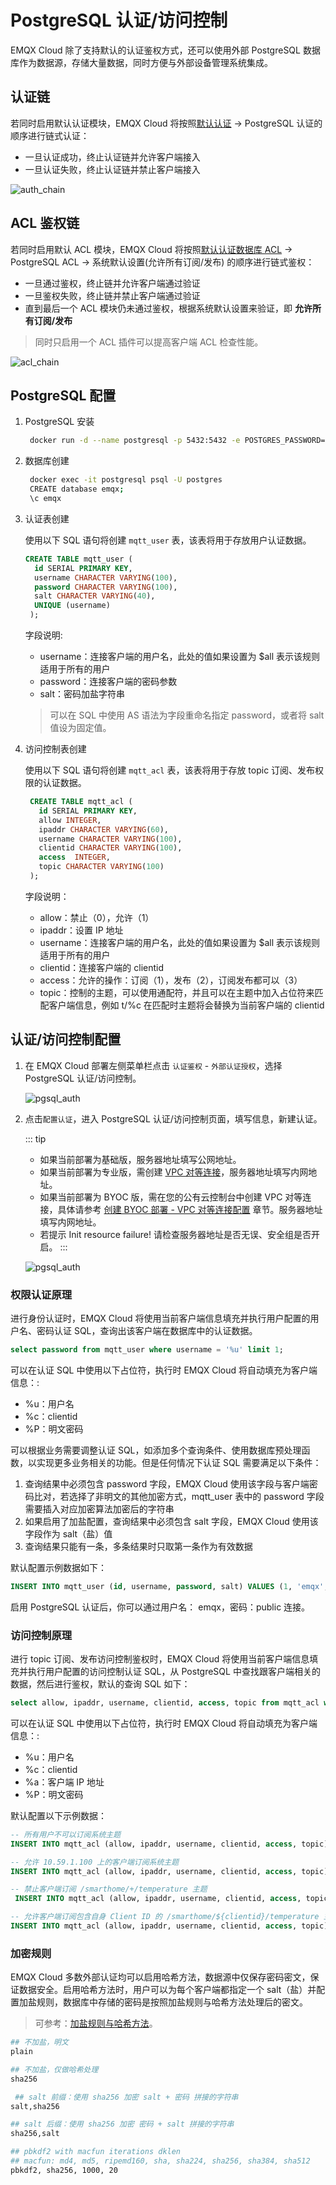 # PostgreSQL 认证/访问控制

EMQX Cloud 除了支持默认的认证鉴权方式，还可以使⽤外部 PostgreSQL 数据库作为数据源，存储⼤量数据，同时⽅便与外部设备管理系统集成。

## 认证链

若同时启用默认认证模块，EMQX Cloud 将按照[默认认证](./auth_dedicated.md) -> PostgreSQL 认证的顺序进行链式认证：

* 一旦认证成功，终止认证链并允许客户端接入
* 一旦认证失败，终止认证链并禁止客户端接入

![auth_chain](./_assets/postgresql_auth_chain.png)

## ACL 鉴权链

若同时启用默认 ACL 模块，EMQX Cloud 将按照[默认认证数据库 ACL](./acl_dedicated.md) ->  PostgreSQL ACL ->  系统默认设置(允许所有订阅/发布) 的顺序进行链式鉴权：

- 一旦通过鉴权，终止链并允许客户端通过验证
- 一旦鉴权失败，终止链并禁止客户端通过验证
- 直到最后一个 ACL 模块仍未通过鉴权，根据系统默认设置来验证，即 **允许所有订阅/发布**

> 同时只启用一个 ACL 插件可以提高客户端 ACL 检查性能。

![acl_chain](./_assets/postgresql_acl_chain.png)

## PostgreSQL 配置

1. PostgreSQL 安装

   ```bash
    docker run -d --name postgresql -p 5432:5432 -e POSTGRES_PASSWORD=public postgres:13
   ```

2. 数据库创建

   ```bash
    docker exec -it postgresql psql -U postgres
    CREATE database emqx;
    \c emqx
   ```

3. 认证表创建

   使用以下 SQL 语句将创建 `mqtt_user` 表，该表将用于存放用户认证数据。

   ```sql
   CREATE TABLE mqtt_user (
     id SERIAL PRIMARY KEY,
     username CHARACTER VARYING(100),
     password CHARACTER VARYING(100),
     salt CHARACTER VARYING(40),
     UNIQUE (username)
    );
   ```

   字段说明:

   * username：连接客户端的用户名，此处的值如果设置为 $all 表示该规则适用于所有的用户
   * password：连接客户端的密码参数
   * salt：密码加盐字符串

    > 可以在 SQL 中使用 AS 语法为字段重命名指定 password，或者将 salt 值设为固定值。

4. 访问控制表创建

    使用以下 SQL 语句将创建 `mqtt_acl` 表，该表将用于存放 topic 订阅、发布权限的认证数据。

   ```sql
    CREATE TABLE mqtt_acl (
      id SERIAL PRIMARY KEY,
      allow INTEGER,
      ipaddr CHARACTER VARYING(60),
      username CHARACTER VARYING(100),
      clientid CHARACTER VARYING(100),
      access  INTEGER,
      topic CHARACTER VARYING(100)
    );
   ```

    字段说明：

   * allow：禁止（0），允许（1）
   * ipaddr：设置 IP 地址
   * username：连接客户端的用户名，此处的值如果设置为 $all 表示该规则适用于所有的用户
   * clientid：连接客户端的 clientid
   * access：允许的操作：订阅（1），发布（2），订阅发布都可以（3）
   * topic：控制的主题，可以使用通配符，并且可以在主题中加入占位符来匹配客户端信息，例如 t/%c 在匹配时主题将会替换为当前客户端的 clientid

## 认证/访问控制配置

1. 在 EMQX Cloud 部署左侧菜单栏点击 `认证鉴权` - `外部认证授权`，选择 PostgreSQL 认证/访问控制。

    ![pgsql_auth](./_assets/pgsql_auth.png)

2. 点击`配置认证`，进入 PostgreSQL 认证/访问控制页面，填写信息，新建认证。

    ::: tip
      * 如果当前部署为基础版，服务器地址填写公网地址。
      * 如果当前部署为专业版，需创建 [VPC 对等连接](./vpc_peering.md)，服务器地址填写内网地址。
      * 如果当前部署为 BYOC 版，需在您的公有云控制台中创建 VPC 对等连接，具体请参考 [创建 BYOC 部署 - VPC 对等连接配置](../create/byoc.md#vpc-对等连接配置) 章节。服务器地址填写内网地址。
      * 若提示 Init resource failure! 请检查服务器地址是否无误、安全组是否开启。
    :::

    ![pgsql_auth](./_assets/pgsql_auth_info.png)

### 权限认证原理

进行身份认证时，EMQX Cloud 将使用当前客户端信息填充并执行用户配置的用户名、密码认证 SQL，查询出该客户端在数据库中的认证数据。

```sql
select password from mqtt_user where username = '%u' limit 1;
```

可以在认证 SQL 中使用以下占位符，执行时 EMQX Cloud 将自动填充为客户端信息：:

* %u：用户名
* %c：clientid
* %P：明文密码

可以根据业务需要调整认证 SQL，如添加多个查询条件、使用数据库预处理函数，以实现更多业务相关的功能。但是任何情况下认证 SQL 需要满足以下条件：

1. 查询结果中必须包含 password 字段，EMQX Cloud 使用该字段与客户端密码比对，若选择了非明文的其他加密方式，mqtt_user 表中的 password 字段需要插入对应加密算法加密后的字符串
2. 如果启用了加盐配置，查询结果中必须包含 salt 字段，EMQX Cloud 使用该字段作为 salt（盐）值
3. 查询结果只能有一条，多条结果时只取第一条作为有效数据

默认配置示例数据如下：

```sql
INSERT INTO mqtt_user (id, username, password, salt) VALUES (1, 'emqx', 'efa1f375d76194fa51a3556a97e641e61685f914d446979da50a551a4333ffd7', NULL);
```

启用 PostgreSQL 认证后，你可以通过用户名： emqx，密码：public 连接。

### 访问控制原理

进行 topic 订阅、发布访问控制鉴权时，EMQX Cloud 将使用当前客户端信息填充并执行用户配置的访问控制认证 SQL，从 PostgreSQL 中查找跟客户端相关的数据，然后进行鉴权，默认的查询 SQL 如下：

```sql
select allow, ipaddr, username, clientid, access, topic from mqtt_acl where ipaddr = '%a' or username = '%u' or username = '$all' or clientid = '%c';
```

可以在认证 SQL 中使用以下占位符，执行时 EMQX Cloud 将自动填充为客户端信息：:

* %u：用户名
* %c：clientid
* %a：客户端 IP 地址
* %P：明文密码

默认配置以下示例数据：

```sql
-- 所有用户不可以订阅系统主题
INSERT INTO mqtt_acl (allow, ipaddr, username, clientid, access, topic) VALUES (0, NULL, '$all', NULL, 1, '$SYS/#');

-- 允许 10.59.1.100 上的客户端订阅系统主题
INSERT INTO mqtt_acl (allow, ipaddr, username, clientid, access, topic) VALUES (1, '10.59.1.100', NULL, NULL, 1, '$SYS/#');

-- 禁止客户端订阅 /smarthome/+/temperature 主题
 INSERT INTO mqtt_acl (allow, ipaddr, username, clientid, access, topic) VALUES (0, NULL, '$all', NULL, 1, '/smarthome/+/temperature');

-- 允许客户端订阅包含自身 Client ID 的 /smarthome/${clientid}/temperature 主题
INSERT INTO mqtt_acl (allow, ipaddr, username, clientid, access, topic) VALUES (1, NULL, '$all', NULL, 1, '/smarthome/%c/temperature');
```

### 加密规则

EMQX Cloud 多数外部认证均可以启用哈希方法，数据源中仅保存密码密文，保证数据安全。启用哈希方法时，用户可以为每个客户端都指定一个 salt（盐）并配置加盐规则，数据库中存储的密码是按照加盐规则与哈希方法处理后的密文。

> 可参考：[加盐规则与哈希方法](https://www.emqx.io/docs/zh/v4.3/advanced/auth.html#%E5%AF%86%E7%A0%81%E5%8A%A0%E7%9B%90%E8%A7%84%E5%88%99%E4%B8%8E%E5%93%88%E5%B8%8C%E6%96%B9%E6%B3%95)。

```bash
## 不加盐，明文
plain

## 不加盐，仅做哈希处理
sha256

 ## salt 前缀：使用 sha256 加密 salt + 密码 拼接的字符串
salt,sha256

## salt 后缀：使用 sha256 加密 密码 + salt 拼接的字符串
sha256,salt

## pbkdf2 with macfun iterations dklen
## macfun: md4, md5, ripemd160, sha, sha224, sha256, sha384, sha512
pbkdf2, sha256, 1000, 20
```
